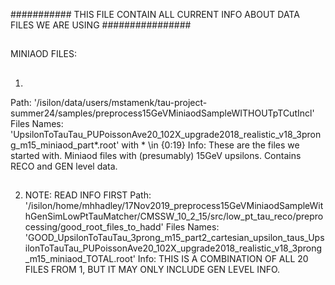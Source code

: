 ########### THIS FILE CONTAIN ALL CURRENT INFO ABOUT DATA FILES WE ARE USING ################
##
MINIAOD FILES:
##
1.
Path: '/isilon/data/users/mstamenk/tau-project-summer24/samples/preprocess15GeVMiniaodSampleWITHOUTpTCutIncl'
Files Names: 'UpsilonToTauTau_PUPoissonAve20_102X_upgrade2018_realistic_v18_3prong_m15_miniaod_part*.root' with * \in {0:19}
Info: These are the files we started with. Miniaod files with (presumably) 15GeV upsilons. Contains RECO and GEN level data.
##
2. NOTE: READ INFO FIRST
Path: '/isilon/home/mhhadley/17Nov2019_preprocess15GeVMiniaodSampleWithGenSimLowPtTauMatcher/CMSSW_10_2_15/src/low_pt_tau_reco/preprocessing/good_root_files_to_hadd'
Files Names: 'GOOD_UpsilonToTauTau_3prong_m15_part2_cartesian_upsilon_taus_UpsilonToTauTau_PUPoissonAve20_102X_upgrade2018_realistic_v18_3prong_m15_miniaod_TOTAL.root'
Info: THIS IS A COMBINATION OF ALL 20 FILES FROM 1, BUT IT MAY ONLY INCLUDE GEN LEVEL INFO.
